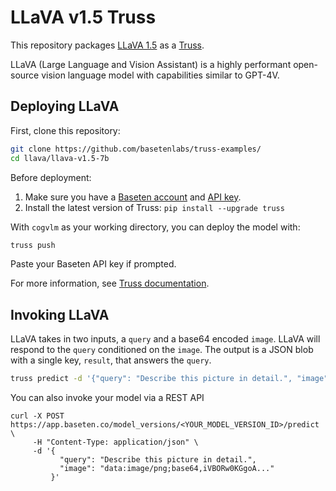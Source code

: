 # LLaVA v1.5 Truss

This repository packages [LLaVA 1.5](https://github.com/THUDM/CogVLM) as a [Truss](https://truss.baseten.co/).

LLaVA (Large Language and Vision Assistant) is a highly performant open-source vision language model with capabilities similar to GPT-4V.

## Deploying LLaVA

First, clone this repository:

```sh
git clone https://github.com/basetenlabs/truss-examples/
cd llava/llava-v1.5-7b
```

Before deployment:

1. Make sure you have a [Baseten account](https://app.baseten.co/signup) and [API key](https://app.baseten.co/settings/account/api_keys).
2. Install the latest version of Truss: `pip install --upgrade truss`

With `cogvlm` as your working directory, you can deploy the model with:

```sh
truss push
```

Paste your Baseten API key if prompted.

For more information, see [Truss documentation](https://truss.baseten.co).

## Invoking LLaVA

LLaVA takes in two inputs, a `query` and a base64 encoded `image`. LLaVA will respond to the `query` conditioned on the `image`. The output is a JSON blob with a single key, `result`, that answers the `query`.


```sh
truss predict -d '{"query": "Describe this picture in detail.", "image": "data:image/png;base64,iVBORw0KGgoA..."}'
```

You can also invoke your model via a REST API
```
curl -X POST https://app.baseten.co/model_versions/<YOUR_MODEL_VERSION_ID>/predict \
     -H "Content-Type: application/json" \
     -d '{
           "query": "Describe this picture in detail.",
           "image": "data:image/png;base64,iVBORw0KGgoA..."
         }'
```